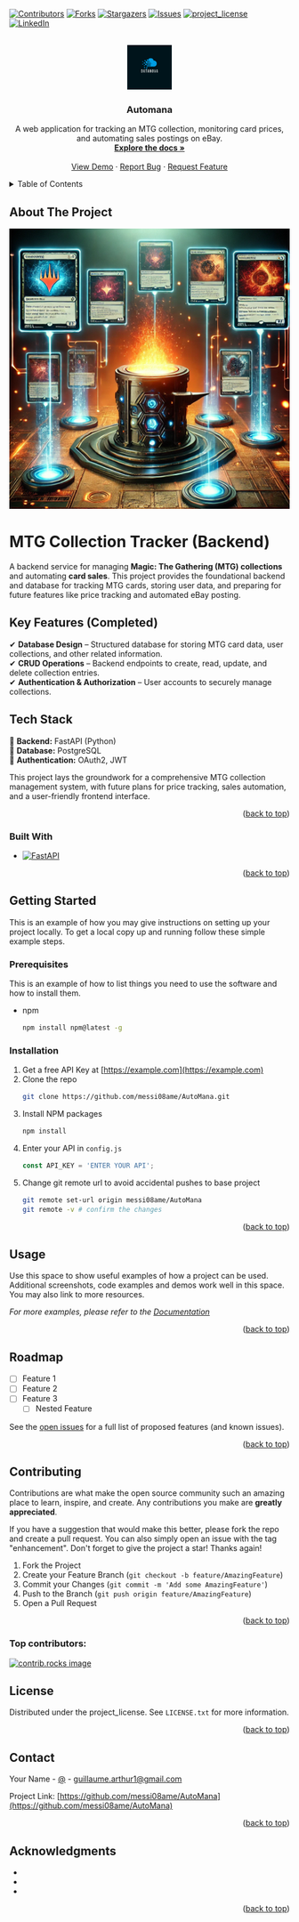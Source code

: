 <!-- Improved compatibility of back to top link: See: https://github.com/othneildrew/Best-README-Template/pull/73 -->
<a id="readme-top"></a>
<!--
*** Thanks for checking out the Best-README-Template. If you have a suggestion
*** that would make this better, please fork the repo and create a pull request
*** or simply open an issue with the tag "enhancement".
*** Don't forget to give the project a star!
*** Thanks again! Now go create something AMAZING! :D
-->



<!-- PROJECT SHIELDS -->
<!--
*** I'm using markdown "reference style" links for readability.
*** Reference links are enclosed in brackets [ ] instead of parentheses ( ).
*** See the bottom of this document for the declaration of the reference variables
*** for contributors-url, forks-url, etc. This is an optional, concise syntax you may use.
*** https://www.markdownguide.org/basic-syntax/#reference-style-links
-->
[![Contributors][contributors-shield]][contributors-url]
[![Forks][forks-shield]][forks-url]
[![Stargazers][stars-shield]][stars-url]
[![Issues][issues-shield]][issues-url]
[![project_license][license-shield]][license-url]
[![LinkedIn][linkedin-shield]][linkedin-url]



<!-- PROJECT LOGO -->
<br />
<div align="center">
  <a href="https://github.com/messi08ame/AutoMana">
    <img src="pictures/Manaforge.png" alt="Logo" width="80" height="80">
  </a>

<h3 align="center">Automana</h3>

  <p align="center">
    A web application for tracking an MTG collection, monitoring card prices, and automating sales postings on eBay.
    <br />
    <a href="https://github.com/messi08ame/AutoMana"><strong>Explore the docs »</strong></a>
    <br />
    <br />
    <a href="https://github.com/messi08ame/AutoMana">View Demo</a>
    &middot;
    <a href="https://github.com/messi08ame/AutoMana/issues/new?labels=bug&template=bug-report---.md">Report Bug</a>
    &middot;
    <a href="https://github.com/messi08ame/AutoMana/issues/new?labels=enhancement&template=feature-request---.md">Request Feature</a>
  </p>
</div>



<!-- TABLE OF CONTENTS -->
<details>
  <summary>Table of Contents</summary>
  <ol>
    <li>
      <a href="#about-the-project">About The Project</a>
      <ul>
        <li><a href="#built-with">Built With</a></li>
      </ul>
    </li>
    <li>
      <a href="#getting-started">Getting Started</a>
      <ul>
        <li><a href="#prerequisites">Prerequisites</a></li>
        <li><a href="#installation">Installation</a></li>
      </ul>
    </li>
    <li><a href="#usage">Usage</a></li>
    <li><a href="#roadmap">Roadmap</a></li>
    <li><a href="#contributing">Contributing</a></li>
    <li><a href="#license">License</a></li>
    <li><a href="#contact">Contact</a></li>
    <li><a href="#acknowledgments">Acknowledgments</a></li>
  </ol>
</details>



<!-- ABOUT THE PROJECT -->
## About The Project

[![Product Name Screen Shot][product-screenshot]](https://example.com)

# MTG Collection Tracker (Backend)

A backend service for managing **Magic: The Gathering (MTG) collections** and automating **card sales**. This project provides the foundational backend and database for tracking MTG cards, storing user data, and preparing for future features like price tracking and automated eBay posting.

## Key Features (Completed)

✔ **Database Design** – Structured database for storing MTG card data, user collections, and other related information.  
✔ **CRUD Operations** – Backend endpoints to create, read, update, and delete collection entries.  
✔ **Authentication & Authorization** – User accounts to securely manage collections.

## Tech Stack

🔹 **Backend:** FastAPI (Python)  
🔹 **Database:** PostgreSQL  
🔹 **Authentication:** OAuth2, JWT

This project lays the groundwork for a comprehensive MTG collection management system, with future plans for price tracking, sales automation, and a user-friendly frontend interface.

<p align="right">(<a href="#readme-top">back to top</a>)</p>



### Built With

* [![FastAPI](https://img.shields.io/badge/FastAPI-009688?style=flat&logo=fastapi&logoColor=white)](https://fastapi.tiangolo.com/)


<p align="right">(<a href="#readme-top">back to top</a>)</p>



<!-- GETTING STARTED -->
## Getting Started

This is an example of how you may give instructions on setting up your project locally.
To get a local copy up and running follow these simple example steps.

### Prerequisites

This is an example of how to list things you need to use the software and how to install them.
* npm
  ```sh
  npm install npm@latest -g
  ```

### Installation

1. Get a free API Key at [https://example.com](https://example.com)
2. Clone the repo
   ```sh
   git clone https://github.com/messi08ame/AutoMana.git
   ```
3. Install NPM packages
   ```sh
   npm install
   ```
4. Enter your API in `config.js`
   ```js
   const API_KEY = 'ENTER YOUR API';
   ```
5. Change git remote url to avoid accidental pushes to base project
   ```sh
   git remote set-url origin messi08ame/AutoMana
   git remote -v # confirm the changes
   ```

<p align="right">(<a href="#readme-top">back to top</a>)</p>



<!-- USAGE EXAMPLES -->
## Usage

Use this space to show useful examples of how a project can be used. Additional screenshots, code examples and demos work well in this space. You may also link to more resources.

_For more examples, please refer to the [Documentation](https://example.com)_

<p align="right">(<a href="#readme-top">back to top</a>)</p>



<!-- ROADMAP -->
## Roadmap

- [ ] Feature 1
- [ ] Feature 2
- [ ] Feature 3
    - [ ] Nested Feature

See the [open issues](https://github.com/messi08ame/AutoMana/issues) for a full list of proposed features (and known issues).

<p align="right">(<a href="#readme-top">back to top</a>)</p>



<!-- CONTRIBUTING -->
## Contributing

Contributions are what make the open source community such an amazing place to learn, inspire, and create. Any contributions you make are **greatly appreciated**.

If you have a suggestion that would make this better, please fork the repo and create a pull request. You can also simply open an issue with the tag "enhancement".
Don't forget to give the project a star! Thanks again!

1. Fork the Project
2. Create your Feature Branch (`git checkout -b feature/AmazingFeature`)
3. Commit your Changes (`git commit -m 'Add some AmazingFeature'`)
4. Push to the Branch (`git push origin feature/AmazingFeature`)
5. Open a Pull Request

<p align="right">(<a href="#readme-top">back to top</a>)</p>

### Top contributors:

<a href="https://github.com/messi08ame/AutoMana/graphs/contributors">
  <img src="https://contrib.rocks/image?repo=messi08ame/AutoMana" alt="contrib.rocks image" />
</a>



<!-- LICENSE -->
## License

Distributed under the project_license. See `LICENSE.txt` for more information.

<p align="right">(<a href="#readme-top">back to top</a>)</p>



<!-- CONTACT -->
## Contact

Your Name - [@](https://twitter.com/) - guillaume.arthur1@gmail.com

Project Link: [https://github.com/messi08ame/AutoMana](https://github.com/messi08ame/AutoMana)

<p align="right">(<a href="#readme-top">back to top</a>)</p>



<!-- ACKNOWLEDGMENTS -->
## Acknowledgments

* []()
* []()
* []()

<p align="right">(<a href="#readme-top">back to top</a>)</p>



<!-- MARKDOWN LINKS & IMAGES -->
<!-- https://www.markdownguide.org/basic-syntax/#reference-style-links -->
[contributors-shield]: https://img.shields.io/github/contributors/messi08ame/AutoMana.svg?style=for-the-badge
[contributors-url]: https://github.com/messi08ame/AutoMana/graphs/contributors
[forks-shield]: https://img.shields.io/github/forks/messi08ame/AutoMana.svg?style=for-the-badge
[forks-url]: https://github.com/messi08ame/AutoMana/network/members
[stars-shield]: https://img.shields.io/github/stars/messi08ame/AutoMana.svg?style=for-the-badge
[stars-url]: https://github.com/messi08ame/AutoMana/stargazers
[issues-shield]: https://img.shields.io/github/issues/messi08ame/AutoMana.svg?style=for-the-badge
[issues-url]: https://github.com/messi08ame/AutoMana/issues
[license-shield]: https://img.shields.io/github/license/messi08ame/AutoMana.svg?style=for-the-badge
[license-url]: https://github.com/messi08ame/AutoMana/blob/master/LICENSE.txt
[linkedin-shield]: https://img.shields.io/badge/-LinkedIn-black.svg?style=for-the-badge&logo=linkedin&colorB=555
[linkedin-url]: https://linkedin.com/in/arthur-guillaume-m-sc-7807a114a
[product-screenshot]: pictures/thumbnail.webp
[Next.js]: https://img.shields.io/badge/next.js-000000?style=for-the-badge&logo=nextdotjs&logoColor=white
[Next-url]: https://nextjs.org/
[React.js]: https://img.shields.io/badge/React-20232A?style=for-the-badge&logo=react&logoColor=61DAFB
[React-url]: https://reactjs.org/
[Vue.js]: https://img.shields.io/badge/Vue.js-35495E?style=for-the-badge&logo=vuedotjs&logoColor=4FC08D
[Vue-url]: https://vuejs.org/
[Angular.io]: https://img.shields.io/badge/Angular-DD0031?style=for-the-badge&logo=angular&logoColor=white
[Angular-url]: https://angular.io/
[Svelte.dev]: https://img.shields.io/badge/Svelte-4A4A55?style=for-the-badge&logo=svelte&logoColor=FF3E00
[Svelte-url]: https://svelte.dev/
[Laravel.com]: https://img.shields.io/badge/Laravel-FF2D20?style=for-the-badge&logo=laravel&logoColor=white
[Laravel-url]: https://laravel.com
[Bootstrap.com]: https://img.shields.io/badge/Bootstrap-563D7C?style=for-the-badge&logo=bootstrap&logoColor=white
[Bootstrap-url]: https://getbootstrap.com
[JQuery.com]: https://img.shields.io/badge/jQuery-0769AD?style=for-the-badge&logo=jquery&logoColor=white
[JQuery-url]: https://jquery.com 
